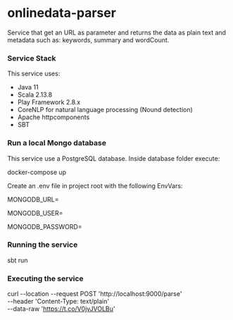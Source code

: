 # onlinedata-parser

Service that get an URL as parameter and returns the data as plain text and metadata such as: keywords, summary and wordCount.

### Service Stack
This service uses:

* Java 11
* Scala 2.13.8 
* Play Framework 2.8.x 
* CoreNLP for natural language processing (Nound detection)
* Apache httpcomponents
* SBT

### Run a local Mongo database
This service use a PostgreSQL database.
Inside database folder execute:

docker-compose up

Create an .env file in project root with the following EnvVars:

MONGODB_URL=

MONGODB_USER=

MONGODB_PASSWORD=


### Running the service

sbt run

### Executing the service

curl --location --request POST 'http://localhost:9000/parse' \
--header 'Content-Type: text/plain' \
--data-raw 'https://t.co/V0jvJVOLBu'

